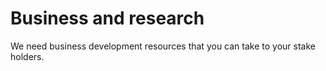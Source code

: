 # Business and research

We need business development resources that you can take to your stake holders.
